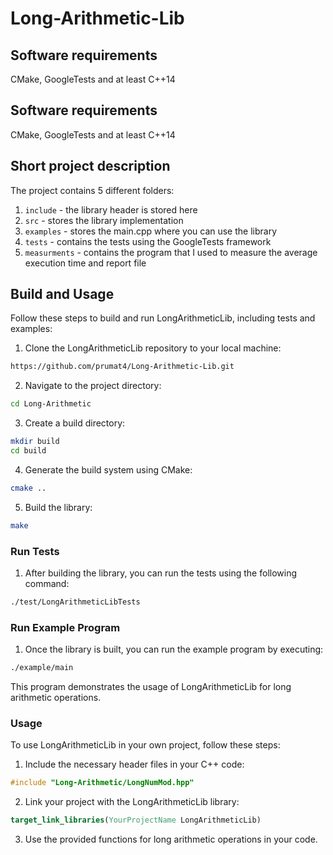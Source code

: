 # Long-Arithmetic-Lib
## Software requirements
CMake, GoogleTests and at least C++14  

## Software requirements
CMake, GoogleTests and at least C++14  

## Short project description
The project contains 5 different folders:  
1. `include` - the library header is stored here
2. `src` - stores the library implementation
3. `examples` - stores the main.cpp where you can use the library
4. `tests` - contains the tests using the GoogleTests framework
5. `measurments` - contains the program that I used to measure the average execution time and report file
## Build and Usage

Follow these steps to build and run LongArithmeticLib, including tests and examples:

1. Clone the LongArithmeticLib repository to your local machine:
```bash
https://github.com/prumat4/Long-Arithmetic-Lib.git
```

2. Navigate to the project directory:
```bash 
cd Long-Arithmetic
```

3. Create a build directory:
```bash
mkdir build
cd build
```
   
4. Generate the build system using CMake:
```bash
cmake ..
```

5. Build the library:
```bash
make
```
   
### Run Tests

1. After building the library, you can run the tests using the following command:
```bash
./test/LongArithmeticLibTests
```
   
### Run Example Program

1. Once the library is built, you can run the example program by executing:
```bash
./example/main
```
   This program demonstrates the usage of LongArithmeticLib for long arithmetic operations.

### Usage

To use LongArithmeticLib in your own project, follow these steps:

1. Include the necessary header files in your C++ code:
```c++
#include "Long-Arithmetic/LongNumMod.hpp"
```

2. Link your project with the LongArithmeticLib library:
```cmake
target_link_libraries(YourProjectName LongArithmeticLib)
```

3. Use the provided functions for long arithmetic operations in your code.
